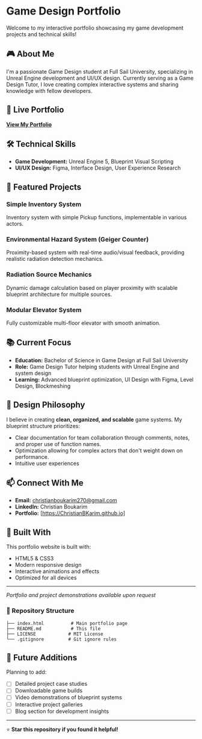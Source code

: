 # Game Design Portfolio

Welcome to my interactive portfolio showcasing my game development projects and technical skills!

## 🎮 About Me

I'm a passionate Game Design student at Full Sail University, specializing in Unreal Engine development and UI/UX design. Currently serving as a Game Design Tutor, I love creating complex interactive systems and sharing knowledge with fellow developers.

## 🚀 Live Portfolio

**[View My Portfolio](https://ChristianBKarim.github.io)**

## 🛠️ Technical Skills

- **Game Development:** Unreal Engine 5, Blueprint Visual Scripting
- **UI/UX Design:** Figma, Interface Design, User Experience Research  

## 🎯 Featured Projects

### Simple Inventory System
Inventory system with simple Pickup functions, implementable in various actors.

### Environmental Hazard System (Geiger Counter)
Proximity-based system with real-time audio/visual feedback, providing realistic radiation detection mechanics.

### Radiation Source Mechanics
Dynamic damage calculation based on player proximity with scalable blueprint architecture for multiple sources.

### Modular Elevator System
Fully customizable multi-floor elevator with smooth animation.



## 📚 Current Focus

- **Education:** Bachelor of Science in Game Design at Full Sail University
- **Role:** Game Design Tutor helping students with Unreal Engine and system design
- **Learning:** Advanced blueprint optimization, UI Design with Figma, Level Design, Blockmeshing

## 🎨 Design Philosophy

I believe in creating **clean, organized, and scalable** game systems. My blueprint structure prioritizes:
- Clear documentation for team collaboration through comments, notes, and proper use of function names. 
- Optimization allowing for complex actors that don't weight down on performance.
- Intuitive user experiences

## 📫 Connect With Me

- **Email:** christianboukarim270@gmail.com
- **LinkedIn:** Christian Boukarim
- **Portfolio:** [https://ChristianBKarim.github.io]

## 🔧 Built With

This portfolio website is built with:
- HTML5 & CSS3
- Modern responsive design
- Interactive animations and effects
- Optimized for all devices

---

*Portfolio and project demonstrations available upon request*

### 📝 Repository Structure

```
├── index.html          # Main portfolio page
├── README.md           # This file
├── LICENSE            # MIT License
└── .gitignore         # Git ignore rules
```

## 🚀 Future Additions

Planning to add:
- [ ] Detailed project case studies
- [ ] Downloadable game builds
- [ ] Video demonstrations of blueprint systems
- [ ] Interactive project galleries
- [ ] Blog section for development insights

---

⭐ **Star this repository if you found it helpful!**
